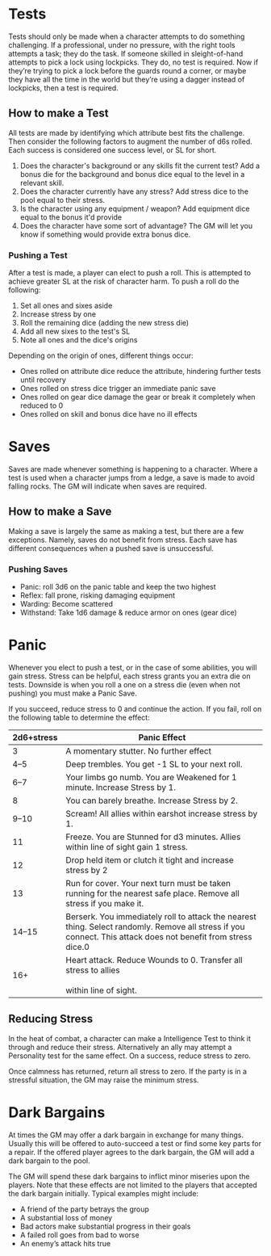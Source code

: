 # Tests
Tests should only be made when a character attempts to do something challenging. If a professional, under no pressure, with the right tools attempts a task; they do the task. If someone skilled in sleight-of-hand attempts to pick a lock using lockpicks. They do, no test is required. Now if they’re trying to pick a lock before the guards round a corner, or maybe they have all the time in the world but they’re using a dagger instead of lockpicks, then a test is required. 
## How to make a Test
All tests are made by identifying which attribute best fits the challenge. Then consider the following factors to augment the number of d6s rolled. Each success is considered one success level, or SL for short.
1. Does the character's background or any skills fit the current test? Add a bonus die for the background and bonus dice equal to the level in a relevant skill.
2. Does the character currently have any stress? Add stress dice to the pool equal to their stress.
3. Is the character using any equipment / weapon? Add equipment dice equal to the bonus it'd provide
4. Does the character have some sort of advantage? The GM will let you know if something would provide extra bonus dice.
### Pushing a Test
After a test is made, a player can elect to push a roll. This is attempted to achieve greater SL at the risk of character harm. To push a roll do the following:
1. Set all ones and sixes aside
2. Increase stress by one
3. Roll the remaining dice (adding the new stress die)
4. Add all new sixes to the test's SL
5. Note all ones and the dice's origins

Depending on the origin of ones, different things occur:
+ Ones rolled on attribute dice reduce the attribute, hindering further tests until recovery
+ Ones rolled on stress dice trigger an immediate panic save
+ Ones rolled on gear dice damage the gear or break it completely when reduced to 0
+ Ones rolled on skill and bonus dice have no ill effects
# Saves
Saves are made whenever something is happening to a character. Where a test is used when a character jumps from a ledge, a save is made to avoid falling rocks. The GM will indicate when saves are required. 
## How to make a Save
Making a save is largely the same as making a test, but there are a few exceptions. Namely, saves do not benefit from stress. Each save has different consequences when a pushed save is unsuccessful.
### Pushing Saves
+ Panic: roll 3d6 on the panic table and keep the two highest
+ Reflex: fall prone, risking damaging equipment
+ Warding: Become scattered
+ Withstand: Take 1d6 damage & reduce armor on ones (gear dice)
# Panic
Whenever you elect to push a test, or in the case of some abilities, you will gain stress. Stress can be helpful, each stress grants you an extra die on tests. Downside is when you roll a one on a stress die (even when not pushing) you must make a Panic Save.

If you succeed, reduce stress to 0 and continue the action. If you fail, roll on the following table to determine the effect:

| 2d6+stress | Panic Effect                                                                                                                                                  |
| ---------- | ------------------------------------------------------------------------------------------------------------------------------------------------------------- |
| 3          | A momentary stutter. No further effect                                                                                                                        |
| 4–5        | Deep trembles. You get -1 SL to your next roll.                                                                                                               |
| 6–7        | Your limbs go numb. You are Weakened for 1 minute. Increase Stress by 1.                                                                                      |
| 8          | You can barely breathe. Increase Stress by 2.                                                                                                                 |
| 9–10       | Scream! All allies within earshot increase stress by 1.                                                                                                       |
| 11         | Freeze. You are Stunned for d3 minutes. Allies within line of sight gain 1 stress.                                                                            |
| 12         | Drop held item or clutch it tight and increase stress by 2                                                                                                    |
| 13         | Run for cover. Your next turn must be taken running for the nearest safe place. Remove all stress if you make it.                                             |
| 14–15      | Berserk. You immediately roll to attack the nearest thing. Select randomly. Remove all stress if you connect. This attack does not benefit from stress dice.0 |
| 16+        | Heart attack. Reduce Wounds to 0. Transfer all stress to allies<br><br>within line of sight.                                                                  |
## Reducing Stress
In the heat of combat, a character can make a Intelligence Test to think it through and reduce their stress. Alternatively an ally may attempt a Personality test for the same effect. On a success, reduce stress to zero.

Once calmness has returned, return all stress to zero. If the party is in a stressful situation, the GM may raise the minimum stress.
# Dark Bargains
At times the GM may offer a dark bargain in exchange for many things. Usually this will be offered to auto-succeed a test or find some key parts for a repair. If the offered player agrees to the dark bargain, the GM will add a dark bargain to the pool. 

The GM will spend these dark bargains to inflict minor miseries upon the players. Note that these effects are not limited to the players that accepted the dark bargain initially. Typical examples might include:

- A friend of the party betrays the group
- A substantial loss of money
- Bad actors make substantial progress in their goals
- A failed roll goes from bad to worse
- An enemy’s attack hits true
